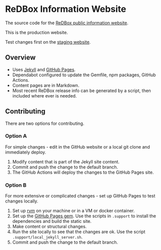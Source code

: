 #  ReDBox Information Website

The source code for the 
[ReDBox public information website](https://redbox-mint.github.io/).

This is the production website.

Test changes first on the [staging website](https://github.com/redbox-mint/website-redboxresearchdata).

## Overview

- Uses [Jekyll](https://jekyllrb.com/) and [GitHub Pages](https://docs.github.com/en/pages).
- Dependabot configured to update the Gemfile, npm packages, GitHub Actions.
- Content pages are in Markdown.
- Most recent ReDBox release info can be generated by a script, then included where ever is needed.

## Contributing

There are two options for contributing.

### Option A

For simple changes - edit in the GitHub website or a local git clone and immediately deploy.

1. Modify content that is part of the Jekyll site content.
2. Commit and push the change to the default branch.
3. The GitHub Actions will deploy the changes to the GitHub Pages site.

### Option B

For more extensive or complicated changes - set up GitHub Pages to test changes locally.

1. Set up [rvm](https://github.com/rvm/ubuntu_rvm) on your machine or in a VM or docker container.
2. Set up the [GitHub Pages gem](https://docs.github.com/en/pages/setting-up-a-github-pages-site-with-jekyll/testing-your-github-pages-site-locally-with-jekyll).
   Use the scripts in `.support` to install the dependencies and build the static site.
3. Make content or structural changes.
4. Run the site locally to see that the changes are ok. Use the script `.support/local_jekyll_server.sh`.
5. Commit and push the change to the default branch.
